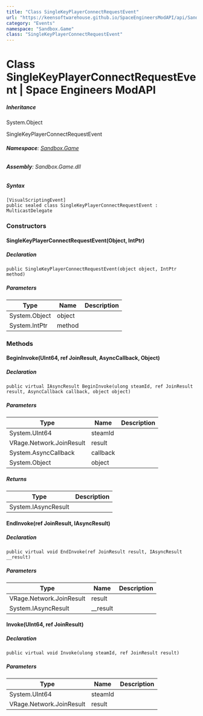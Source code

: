 ```yaml
---
title: "Class SingleKeyPlayerConnectRequestEvent"
url: "https://keensoftwarehouse.github.io/SpaceEngineersModAPI/api/Sandbox.Game.SingleKeyPlayerConnectRequestEvent.html"
category: "Events"
namespace: "Sandbox.Game"
class: "SingleKeyPlayerConnectRequestEvent"
---
```


# Class SingleKeyPlayerConnectRequestEvent | Space Engineers ModAPI

##### Inheritance

System.Object

SingleKeyPlayerConnectRequestEvent

###### **Namespace**: [Sandbox.Game](https://keensoftwarehouse.github.io/SpaceEngineersModAPI/api/Sandbox.Game.html)

###### **Assembly**: Sandbox.Game.dll

##### Syntax

```
[VisualScriptingEvent]
public sealed class SingleKeyPlayerConnectRequestEvent : MulticastDelegate
```

### Constructors

#### SingleKeyPlayerConnectRequestEvent(Object, IntPtr)

##### Declaration

```
public SingleKeyPlayerConnectRequestEvent(object object, IntPtr method)
```

##### Parameters

| Type | Name | Description |
| --- | --- | --- |
| System.Object | object |     |
| System.IntPtr | method |     |

### Methods

#### BeginInvoke(UInt64, ref JoinResult, AsyncCallback, Object)

##### Declaration

```
public virtual IAsyncResult BeginInvoke(ulong steamId, ref JoinResult result, AsyncCallback callback, object object)
```

##### Parameters

| Type | Name | Description |
| --- | --- | --- |
| System.UInt64 | steamId |     |
| VRage.Network.JoinResult | result |     |
| System.AsyncCallback | callback |     |
| System.Object | object |     |

##### Returns

| Type | Description |
| --- | --- |
| System.IAsyncResult |     |

#### EndInvoke(ref JoinResult, IAsyncResult)

##### Declaration

```
public virtual void EndInvoke(ref JoinResult result, IAsyncResult __result)
```

##### Parameters

| Type | Name | Description |
| --- | --- | --- |
| VRage.Network.JoinResult | result |     |
| System.IAsyncResult | \_\_result |     |

#### Invoke(UInt64, ref JoinResult)

##### Declaration

```
public virtual void Invoke(ulong steamId, ref JoinResult result)
```

##### Parameters

| Type | Name | Description |
| --- | --- | --- |
| System.UInt64 | steamId |     |
| VRage.Network.JoinResult | result |     |